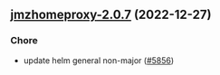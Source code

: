 

## [jmzhomeproxy-2.0.7](https://github.com/truecharts/charts/compare/jmzhomeproxy-2.0.6...jmzhomeproxy-2.0.7) (2022-12-27)

### Chore

- update helm general non-major ([#5856](https://github.com/truecharts/charts/issues/5856))
  
  